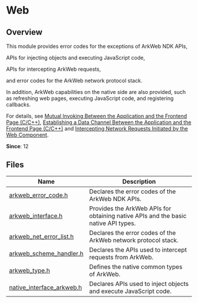# Web
<!--Kit: ArkWeb-->
<!--Subsystem: Web-->
<!--Owner: @aohui; @zourongchun-->
<!--Designer: @yaomingliu; @zhufenghao-->
<!--Tester: @ghiker-->
<!--Adviser: @HelloCrease-->

## Overview

This module provides error codes for the exceptions of ArkWeb NDK APIs,

APIs for injecting objects and executing JavaScript code,

APIs for intercepting ArkWeb requests,

and error codes for the ArkWeb network protocol stack.

In addition, ArkWeb capabilities on the native side are also provided, such as refreshing web pages, executing JavaScript code, and registering callbacks.

For details, see [Mutual Invoking Between the Application and the Frontend Page (C/C++)](../../web/arkweb-ndk-jsbridge.md), [Establishing a Data Channel Between the Application and the Frontend Page (C/C++)](../../web/arkweb-ndk-page-data-channel.md) and [Intercepting Network Requests Initiated by the Web Component](../../web/web-scheme-handler.md).

**Since**: 12
## Files

| Name| Description|
| -- | -- |
| [arkweb_error_code.h](capi-arkweb-error-code-h.md) | Declares the error codes of the ArkWeb NDK APIs.|
| [arkweb_interface.h](capi-arkweb-interface-h.md) | Provides the ArkWeb APIs for obtaining native APIs and the basic native API types.|
| [arkweb_net_error_list.h](capi-arkweb-net-error-list-h.md) | Declares the error codes of the ArkWeb network protocol stack.|
| [arkweb_scheme_handler.h](capi-arkweb-scheme-handler-h.md) | Declares the APIs used to intercept requests from ArkWeb.|
| [arkweb_type.h](capi-arkweb-type-h.md) | Defines the native common types of ArkWeb.|
| [native_interface_arkweb.h](capi-native-interface-arkweb-h.md) | Declares APIs used to inject objects and execute JavaScript code.|
